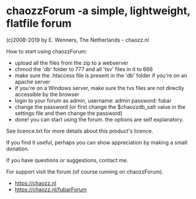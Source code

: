 # chaozzForum -a simple, lightweight, flatfile forum
(c)2008-2019 by E. Wenners, The Netherlands - chaozz.nl

How to start using chaozzForum:

* upload all the files from the zip to a webserver
* chmod the 'db' folder to 777 and all 'tsv' files in it to 666
* make sure the .htaccess file is present in the 'db' folder if you're on an apache server
* if you're on a Windows server, make sure the tvs files are not directly accessible by the browser
* login to your forum as admin, username: admin password: fubar
* change the password (or first change the $chaozzdb_salt value in the settings file and then change the password)
* done! you can start using the forum. the options are self explanatory.

See licence.txt for more details about this product's licence.

If you find it useful, perhaps you can show appreciation by making a small donation.

If you have questions or suggestions, contact me.

For support visit the forum (of course running on chaozzForum).

* https://chaozz.nl
* https://chaozz.nl/fubarForum
